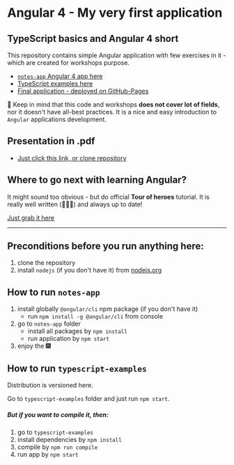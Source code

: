 # Angular 4 - My __very__ first application

## TypeScript basics and Angular 4 short
This repository contains simple Angular application with few exercises in it - which are created for workshops purpose.

* [`notes-app` Angular 4 app here](notes-app/)
* [TypeScript examples here](typescript-examples/)
* [Final application - deployed on GitHub-Pages](https://michalczukm.github.io/gy-angular-workshops/)

:wave: Keep in mind that this code and workshops **does not cover lot of fields**, nor it doesn't have all-best practices.
It is a nice and easy introduction to `Angular` applications development.

## Presentation in .pdf
* [Just click this link, or clone repository](/gy-angular-presentation.pdf)


## Where to go next with learning Angular?
It might sound too obvious - but do official **Tour of heroes** tutorial. It is really well written (:clap::clap::clap:) and always up to date!

[Just grab it here](https://angular.io/docs/ts/latest/tutorial/)

---

## Preconditions before you run anything here:
1. clone the repository
1. install `nodejs` (if you don't have it) from [nodejs.org](https://nodejs.org/en/)

## How to run `notes-app`
1. install globally `@angular/cli` npm package (if you don't have it)
    * run `npm install -g @angular/cli` from console
1. go to `notes-app` folder
    * install all packages by `npm install`
    * run application by `npm start`
1. enjoy the :fireworks:

## How to run `typescript-examples`
Distribution is versioned here.

Go to `typescript-examples` folder and just run `npm start`.

##### But if you want to compile it, then:
1. go to `typescript-examples`
1. install dependencies by `npm install`
1. compile by `npm run compile`
1. run app by `npm start`
